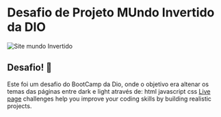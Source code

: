 # Desafio de Projeto MUndo Invertido da DIO

![Site mundo Invertido](./assets/images/screenshot)

## Desafio! 👋

Este foi um desafio do BootCamp da Dio, onde o objetivo era altenar os temas das páginas entre dark e light através de:
<span class="material-icons">
html
</span>
<span class="material-icons">
javascript
</span>
<span class="material-icons">
css
</span>
[Live page](https://allesonsales.github.io/Mundo-invertido/) challenges help you improve your coding skills by building realistic projects.
